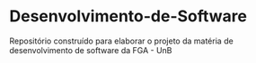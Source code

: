 # Desenvolvimento-de-Software
Repositório construído para elaborar o projeto da matéria de desenvolvimento de software da FGA - UnB
